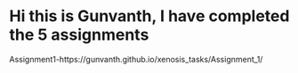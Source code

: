 <h1>Hi this is Gunvanth, I have completed the 5 assignments</h1>


<p>Assignment1-https://gunvanth.github.io/xenosis_tasks/Assignment_1/</p>
